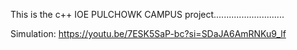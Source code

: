 This is the c++ IOE PULCHOWK CAMPUS project............................



Simulation: https://youtu.be/7ESK5SaP-bc?si=SDaJA6AmRNKu9_lf
